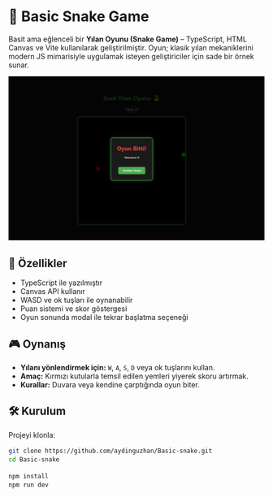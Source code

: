 # 🐍 Basic Snake Game

Basit ama eğlenceli bir **Yılan Oyunu (Snake Game)** – TypeScript, HTML Canvas ve Vite kullanılarak geliştirilmiştir. Oyun; klasik yılan mekaniklerini modern JS mimarisiyle uygulamak isteyen geliştiriciler için sade bir örnek sunar.

![game-preview](./preview.png)

## 🚀 Özellikler

- TypeScript ile yazılmıştır
- Canvas API kullanır
- WASD ve ok tuşları ile oynanabilir
- Puan sistemi ve skor göstergesi
- Oyun sonunda modal ile tekrar başlatma seçeneği

## 🎮 Oynanış

- **Yılanı yönlendirmek için:** `W`, `A`, `S`, `D` veya ok tuşlarını kullan.
- **Amaç:** Kırmızı kutularla temsil edilen yemleri yiyerek skoru artırmak.
- **Kurallar:** Duvara veya kendine çarptığında oyun biter.

## 🛠️ Kurulum

Projeyi klonla:
```bash
git clone https://github.com/aydinguzhan/Basic-snake.git
cd Basic-snake

npm install
npm run dev
